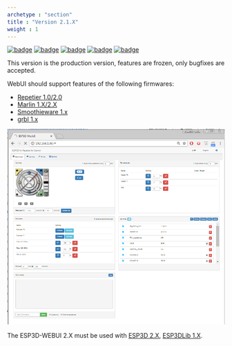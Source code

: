```yaml
---
archetype : "section"
title : "Version 2.1.X"
weight : 1
---
```


[![badge](https://img.shields.io/badge/ESP3D_WEBUI-2.X-green?style=plastic&logo=github)](https://github.com/luc-github/ESP3D-WEBUI/tree/2.1)
[![badge](https://img.shields.io/github/release/luc-github/ESP3D-WEBUI.svg?style=plastic)](https://github.com/luc-github/ESP3D-WEBUI/releases/tag/v2.1.1)
[![badge](https://img.shields.io/github/commit-activity/y/luc-github/ESP3D-WEBUI/2.1?style=plastic)](https://github.com/luc-github/ESP3D-WEBUI/tree/2.1)
[![badge](https://img.shields.io/github/last-commit/luc-github/ESP3D-WEBUI/2.1?style=plastic)](https://github.com/luc-github/ESP3D-WEBUI/tree/2.1.x)
[![badge](https://img.shields.io/discord/752822148795596940?color=blue&label=discord-esp3d&logo=discord)](https://discord.gg/Z4ujTwE)

This version is the production version, features are frozen, only bugfixes are accepted.

WebUI should support features of the following firmwares:   

* [Repetier 1.0/2.0](https://www.repetier.com/documentation/repetier-firmware/)
* [Marlin 1.X/2.X](https://marlinfw.org/)
* [Smoothieware 1.x](https://smoothieware.org/)
* [grbl 1.x](https://github.com/gnea/grbl) 

![image](showcase/full.png)


The ESP3D-WEBUI 2.X must be used with [ESP3D 2.X](/esp3d/v2.x/), [ESP3DLib 1.X](/esp3dlib/v1.x/).
